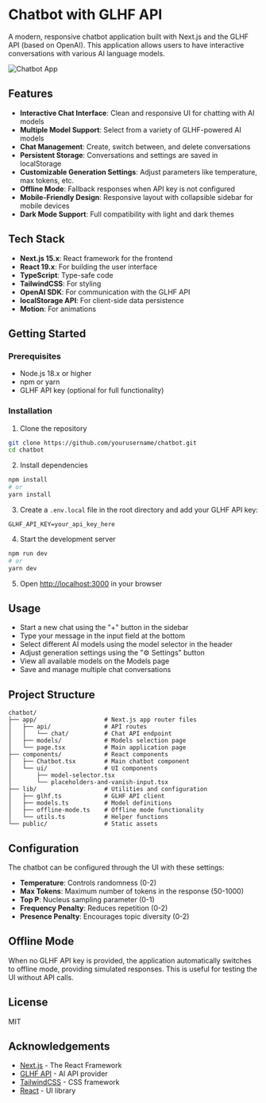 # Chatbot with GLHF API

A modern, responsive chatbot application built with Next.js and the GLHF API (based on OpenAI). This application allows users to have interactive conversations with various AI language models.

![Chatbot App](/public/chatbot-preview.png)

## Features

- **Interactive Chat Interface**: Clean and responsive UI for chatting with AI models
- **Multiple Model Support**: Select from a variety of GLHF-powered AI models
- **Chat Management**: Create, switch between, and delete conversations
- **Persistent Storage**: Conversations and settings are saved in localStorage
- **Customizable Generation Settings**: Adjust parameters like temperature, max tokens, etc.
- **Offline Mode**: Fallback responses when API key is not configured
- **Mobile-Friendly Design**: Responsive layout with collapsible sidebar for mobile devices
- **Dark Mode Support**: Full compatibility with light and dark themes

## Tech Stack

- **Next.js 15.x**: React framework for the frontend
- **React 19.x**: For building the user interface
- **TypeScript**: Type-safe code
- **TailwindCSS**: For styling
- **OpenAI SDK**: For communication with the GLHF API
- **localStorage API**: For client-side data persistence
- **Motion**: For animations

## Getting Started

### Prerequisites

- Node.js 18.x or higher
- npm or yarn
- GLHF API key (optional for full functionality)

### Installation

1. Clone the repository

```bash
git clone https://github.com/yourusername/chatbot.git
cd chatbot
```

2. Install dependencies

```bash
npm install
# or
yarn install
```

3. Create a `.env.local` file in the root directory and add your GLHF API key:

```
GLHF_API_KEY=your_api_key_here
```

4. Start the development server

```bash
npm run dev
# or
yarn dev
```

5. Open [http://localhost:3000](http://localhost:3000) in your browser

## Usage

- Start a new chat using the "+" button in the sidebar
- Type your message in the input field at the bottom
- Select different AI models using the model selector in the header
- Adjust generation settings using the "⚙️ Settings" button
- View all available models on the Models page
- Save and manage multiple chat conversations

## Project Structure

```
chatbot/
├── app/                   # Next.js app router files
│   ├── api/               # API routes
│   │   └── chat/          # Chat API endpoint
│   ├── models/            # Models selection page
│   └── page.tsx           # Main application page
├── components/            # React components
│   ├── Chatbot.tsx        # Main chatbot component
│   └── ui/                # UI components
│       ├── model-selector.tsx
│       └── placeholders-and-vanish-input.tsx
├── lib/                   # Utilities and configuration
│   ├── glhf.ts            # GLHF API client
│   ├── models.ts          # Model definitions
│   ├── offline-mode.ts    # Offline mode functionality
│   └── utils.ts           # Helper functions
└── public/                # Static assets
```

## Configuration

The chatbot can be configured through the UI with these settings:

- **Temperature**: Controls randomness (0-2)
- **Max Tokens**: Maximum number of tokens in the response (50-1000)
- **Top P**: Nucleus sampling parameter (0-1)
- **Frequency Penalty**: Reduces repetition (0-2)
- **Presence Penalty**: Encourages topic diversity (0-2)

## Offline Mode

When no GLHF API key is provided, the application automatically switches to offline mode, providing simulated responses. This is useful for testing the UI without API calls.

## License

MIT

## Acknowledgements

- [Next.js](https://nextjs.org/) - The React Framework
- [GLHF API](https://glhf.chat) - AI API provider
- [TailwindCSS](https://tailwindcss.com/) - CSS framework
- [React](https://reactjs.org/) - UI library

